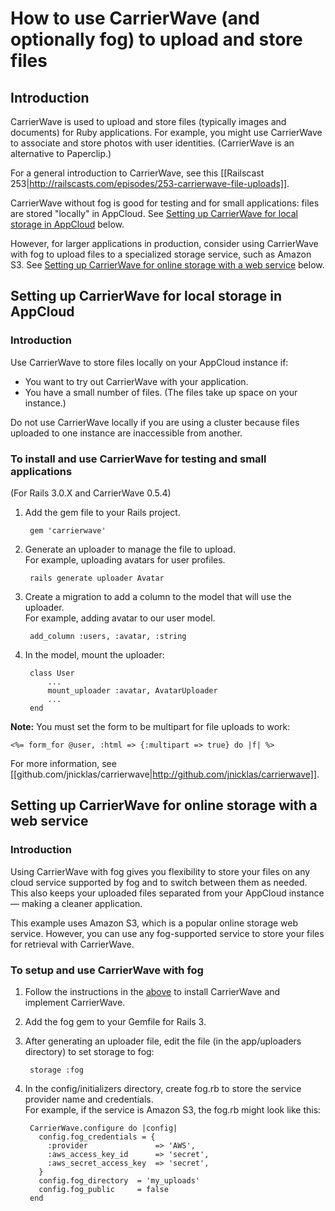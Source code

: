 # How to use CarrierWave (and optionally fog) to upload and store files #

## Introduction

CarrierWave is used to upload and store files (typically images and documents) for Ruby applications. For example, you might use CarrierWave to associate and store photos with user identities. (CarrierWave is an alternative to Paperclip.)

For a general introduction to CarrierWave, see this [[Railscast 253|http://railscasts.com/episodes/253-carrierwave-file-uploads]].

CarrierWave without fog is good for testing and for small applications: files are stored "locally" in AppCloud. See [Setting up CarrierWave for local storage in AppCloud][2] below. 

However, for larger applications in production, consider using CarrierWave with fog to upload files to a specialized storage service, such as Amazon S3. See [Setting up CarrierWave for online storage with a web service][3] below. 

<h2 id="update2">Setting up CarrierWave for local storage in AppCloud</h2>

### Introduction

Use CarrierWave to store files locally on your AppCloud instance if:  

* You want to try out CarrierWave with your application. 
* You have a small number of files. (The files take up space on your instance.)

Do not use CarrierWave locally if you are using a cluster because files uploaded to one instance are inaccessible from another. 

### To install and use CarrierWave for testing and small applications

(For Rails 3.0.X and CarrierWave 0.5.4)

1. Add the gem file to your Rails project.

        gem 'carrierwave'

2. Generate an uploader to manage the file to upload.   
    For example, uploading avatars for user profiles.

        rails generate uploader Avatar

3. Create a migration to add a column to the model that will use the uploader.  
    For example, adding avatar to our user model.

        add_column :users, :avatar, :string

4. In the model, mount the uploader:

        class User
            ...
            mount_uploader :avatar, AvatarUploader
            ...
        end

**Note:** You must set the form to be multipart for file uploads to work:
    
    <%= form_for @user, :html => {:multipart => true} do |f| %>

For more information, see [[github.com/jnicklas/carrierwave|http://github.com/jnicklas/carrierwave]].

<h2 id="update3">Setting up CarrierWave for online storage with a web service</h2>

### Introduction

Using CarrierWave with fog gives you flexibility to store your files on any cloud service supported by fog and to switch between them as needed. This also keeps your uploaded files separated from your AppCloud instance — making a cleaner application.
	
This example uses Amazon S3, which is a popular online storage web service. However, you can use any fog-supported service to store your files for retrieval with CarrierWave.

### To setup and use CarrierWave with fog

1. Follow the instructions in the [above][2] to install CarrierWave and implement CarrierWave.

2. Add the fog gem to your Gemfile for Rails 3.

3. After generating an uploader file, edit the file (in the app/uploaders directory) to set storage to fog:

        storage :fog

4. In the config/initializers directory, create fog.rb to store the service provider name and credentials.    
    For example, if the service is Amazon S3, the fog.rb might look like this:   

        CarrierWave.configure do |config|
	      config.fog_credentials = {
	        :provider               => 'AWS',
	        :aws_access_key_id      => 'secret',
	        :aws_secret_access_key  => 'secret',
	      }
	      config.fog_directory  = 'my_uploads'
	      config.fog_public     = false        
	    end

[1]: #update1        "update1"
[2]: #update2        "update2"
[3]: #update3        "update3"
[4]: #update4        "update4"